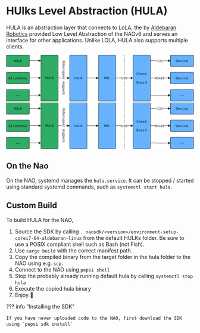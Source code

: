 # HUlks Level Abstraction (HULA)

HULA is an abstraction layer that connects to LoLA, the by [Aldebaran Robotics](https://corporate-internal-prod.aldebaran.com/) provided Low Level Abstraction of the NAOv6 and serves an interface for other applications.
Unlike LOLA, HULA also supports multiple clients.

![Overview Diagram](./hula-overview-light.svg#only-light)
![Overview Diagram](./hula-overview-dark.svg#only-dark)

## On the Nao

On the NAO, systemd manages the `hula.service`.
It can be stopped / started using standard systemd commands, such as `systemctl start hula`.

## Custom Build

To build HULA for the NAO,

1. Source the SDK by calling `. naosdk/<version>/environment-setup-corei7-64-aldebaran-linux` from the default HULKs folder.
   Be sure to use a POSIX compliant shell such as Bash (not Fish).
2. Use `cargo build` with the correct manifest path.
3. Copy the compiled binary from the target folder in the hula folder to the NAO using e.g. `scp`.
4. Connect to the NAO using `pepsi shell`
5. Stop the probably already running default hula by calling `systemctl stop hula`
6. Execute the copied hula binary
7. Enjoy 🚀

??? info "Installing the SDK"

    If you have never uploaded code to the NAO, first download the SDK using `pepsi sdk install`
